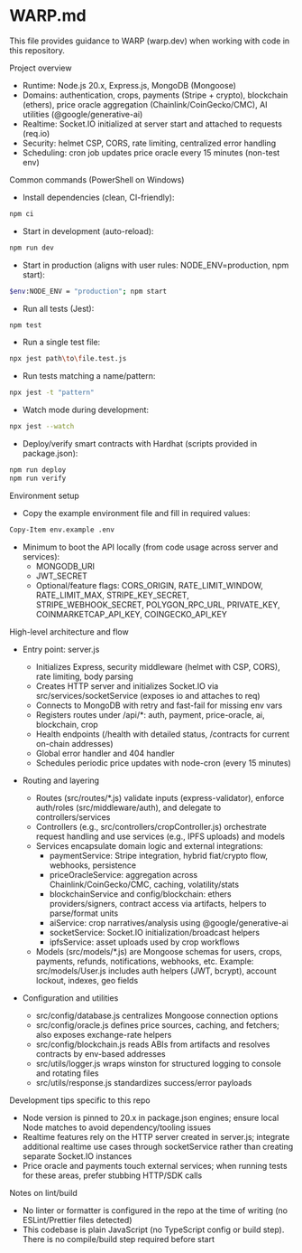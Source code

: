 # WARP.md

This file provides guidance to WARP (warp.dev) when working with code in this repository.

Project overview
- Runtime: Node.js 20.x, Express.js, MongoDB (Mongoose)
- Domains: authentication, crops, payments (Stripe + crypto), blockchain (ethers), price oracle aggregation (Chainlink/CoinGecko/CMC), AI utilities (@google/generative-ai)
- Realtime: Socket.IO initialized at server start and attached to requests (req.io)
- Security: helmet CSP, CORS, rate limiting, centralized error handling
- Scheduling: cron job updates price oracle every 15 minutes (non-test env)

Common commands (PowerShell on Windows)
- Install dependencies (clean, CI-friendly):
```bash path=null start=null
npm ci
```

- Start in development (auto-reload):
```bash path=null start=null
npm run dev
```

- Start in production (aligns with user rules: NODE_ENV=production, npm start):
```bash path=null start=null
$env:NODE_ENV = "production"; npm start
```

- Run all tests (Jest):
```bash path=null start=null
npm test
```

- Run a single test file:
```bash path=null start=null
npx jest path\to\file.test.js
```

- Run tests matching a name/pattern:
```bash path=null start=null
npx jest -t "pattern"
```

- Watch mode during development:
```bash path=null start=null
npx jest --watch
```

- Deploy/verify smart contracts with Hardhat (scripts provided in package.json):
```bash path=null start=null
npm run deploy
npm run verify
```

Environment setup
- Copy the example environment file and fill in required values:
```bash path=null start=null
Copy-Item env.example .env
```

- Minimum to boot the API locally (from code usage across server and services):
  - MONGODB_URI
  - JWT_SECRET
  - Optional/feature flags: CORS_ORIGIN, RATE_LIMIT_WINDOW, RATE_LIMIT_MAX, STRIPE_KEY_SECRET, STRIPE_WEBHOOK_SECRET, POLYGON_RPC_URL, PRIVATE_KEY, COINMARKETCAP_API_KEY, COINGECKO_API_KEY

High-level architecture and flow
- Entry point: server.js
  - Initializes Express, security middleware (helmet with CSP, CORS), rate limiting, body parsing
  - Creates HTTP server and initializes Socket.IO via src/services/socketService (exposes io and attaches to req)
  - Connects to MongoDB with retry and fast-fail for missing env vars
  - Registers routes under /api/*: auth, payment, price-oracle, ai, blockchain, crop
  - Health endpoints (/health with detailed status, /contracts for current on-chain addresses)
  - Global error handler and 404 handler
  - Schedules periodic price updates with node-cron (every 15 minutes)

- Routing and layering
  - Routes (src/routes/*.js) validate inputs (express-validator), enforce auth/roles (src/middleware/auth), and delegate to controllers/services
  - Controllers (e.g., src/controllers/cropController.js) orchestrate request handling and use services (e.g., IPFS uploads) and models
  - Services encapsulate domain logic and external integrations:
    - paymentService: Stripe integration, hybrid fiat/crypto flow, webhooks, persistence
    - priceOracleService: aggregation across Chainlink/CoinGecko/CMC, caching, volatility/stats
    - blockchainService and config/blockchain: ethers providers/signers, contract access via artifacts, helpers to parse/format units
    - aiService: crop narratives/analysis using @google/generative-ai
    - socketService: Socket.IO initialization/broadcast helpers
    - ipfsService: asset uploads used by crop workflows
  - Models (src/models/*.js) are Mongoose schemas for users, crops, payments, refunds, notifications, webhooks, etc. Example: src/models/User.js includes auth helpers (JWT, bcrypt), account lockout, indexes, geo fields

- Configuration and utilities
  - src/config/database.js centralizes Mongoose connection options
  - src/config/oracle.js defines price sources, caching, and fetchers; also exposes exchange-rate helpers
  - src/config/blockchain.js reads ABIs from artifacts and resolves contracts by env-based addresses
  - src/utils/logger.js wraps winston for structured logging to console and rotating files
  - src/utils/response.js standardizes success/error payloads

Development tips specific to this repo
- Node version is pinned to 20.x in package.json engines; ensure local Node matches to avoid dependency/tooling issues
- Realtime features rely on the HTTP server created in server.js; integrate additional realtime use cases through socketService rather than creating separate Socket.IO instances
- Price oracle and payments touch external services; when running tests for these areas, prefer stubbing HTTP/SDK calls

Notes on lint/build
- No linter or formatter is configured in the repo at the time of writing (no ESLint/Prettier files detected)
- This codebase is plain JavaScript (no TypeScript config or build step). There is no compile/build step required before start
